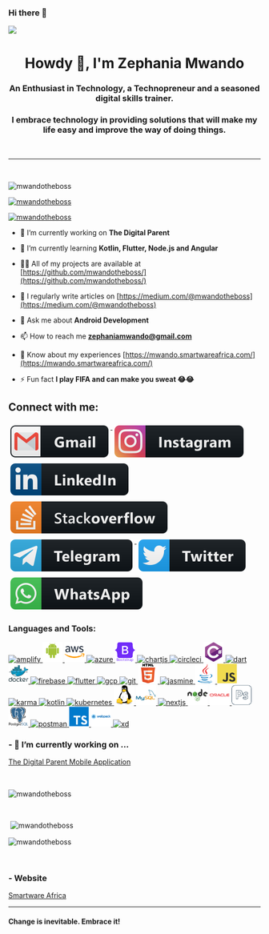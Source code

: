 ### Hi there 👋

<img src="https://firebasestorage.googleapis.com/v0/b/smartware-africa.appspot.com/o/Miscellaneous%20Files%20%2Fzephania-mwando-smaller.jpg?alt=media&token=da936b9f-5ea7-43da-99d2-5e0b65c58df1" max-width="800px" max-height="400px" class="center">

<br />
<!-- ### - Languages and Tools... -->


<p align="center">

<!-- For more icons please follow  https://github.com/MikeCodesDotNET/ColoredBadges -->

<!--
 <img src="https://raw.githubusercontent.com/8bithemant/8bithemant/master/svg/dev/languages/html.svg" alt="html" style="vertical-align:top; margin:4px">    
<img src="https://raw.githubusercontent.com/8bithemant/8bithemant/master/svg/dev/languages/csharp.svg" alt="csharp" style="vertical-align:top; margin:4px"><img src="https://raw.githubusercontent.com/8bithemant/8bithemant/master/svg/dev/languages/js.svg" alt="js" style="vertical-align:top; margin:4px"><img src="https://raw.githubusercontent.com/8bithemant/8bithemant/master/svg/dev/languages/python.svg" alt="python" style="vertical-align:top; margin:4px"><img src="https://raw.githubusercontent.com/8bithemant/8bithemant/master/svg/dev/frameworks/react.svg" alt="react" style="vertical-align:top; margin:4px"><img src="https://raw.githubusercontent.com/8bithemant/8bithemant/master/svg/dev/frameworks/vue.svg" alt="vue" style="vertical-align:top; margin:4px"><img src="https://raw.githubusercontent.com/8bithemant/8bithemant/master/svg/dev/misc/chrome.svg" alt="chrome" style="vertical-align:top; margin:4px"><img src="https://raw.githubusercontent.com/8bithemant/8bithemant/master/svg/dev/misc/cloud.svg" alt="cloud" style="vertical-align:top; margin:4px"><img src="https://raw.githubusercontent.com/8bithemant/8bithemant/master/svg/dev/misc/datascience.svg" alt="datascience" style="vertical-align:top; margin:4px"><img src="https://raw.githubusercontent.com/8bithemant/8bithemant/master/svg/dev/services/aws.svg" alt="aws" style="vertical-align:top; margin:4px"><img src="https://raw.githubusercontent.com/8bithemant/8bithemant/master/svg/dev/services/npm.svg" alt="npm" style="vertical-align:top; margin:4px"><img src="https://raw.githubusercontent.com/8bithemant/8bithemant/master/svg/dev/services/gcp.svg" alt="gcp" style="vertical-align:top; margin:4px"><img src="https://raw.githubusercontent.com/8bithemant/8bithemant/master/svg/dev/tools/bash.svg" alt="bash" style="vertical-align:top; margin:4px"><img src="https://raw.githubusercontent.com/8bithemant/8bithemant/master/svg/dev/tools/visualstudio_code.svg" alt="vscode" style="vertical-align:top; margin:4px">

-->

</p>



<h1 align="center">Howdy 👋, I'm Zephania Mwando</h1>
<h3 align="center">An Enthusiast in Technology, a Technopreneur and a seasoned digital skills trainer.</h3>

<h3 align="center"> I embrace technology in providing solutions that will make my life easy and improve the way of doing things.
</h3>

<br />

*************

<br />

<p align="left"> <img src="https://komarev.com/ghpvc/?username=mwandotheboss&label=Profile%20views&color=0e75b6&style=flat" alt="mwandotheboss" /> </p>

<p align="left"> <a href="https://github.com/ryo-ma/github-profile-trophy"><img src="https://github-profile-trophy.vercel.app/?username=mwandotheboss" alt="mwandotheboss" /></a> </p>

<p align="left"> <a href="https://twitter.com/mwandotheboss" target="blank"><img src="https://img.shields.io/twitter/follow/mwandotheboss?logo=twitter&style=for-the-badge" alt="mwandotheboss" /></a> </p>

- 🔭 I’m currently working on **The Digital Parent**


- 🌱 I’m currently learning **Kotlin, Flutter, Node.js and Angular**

- 👨‍💻 All of my projects are available at [https://github.com/mwandotheboss/](https://github.com/mwandotheboss/)

- 📝 I regularly write articles on [https://medium.com/@mwandotheboss](https://medium.com/@mwandotheboss)

- 💬 Ask me about **Android Development**

- 📫 How to reach me **zephaniamwando@gmail.com**

- 📄 Know about my experiences [https://mwando.smartwareafrica.com/](https://mwando.smartwareafrica.com/)

- ⚡ Fun fact **I play FIFA and can make you sweat 😂😂**

## Connect with me: 
<p align="left">

<!-- https://fb.com/mwandotheboss -->

  <a href="mailto:zephaniamwando@gmail.com">
    <img src="svg/social/gmail.svg" alt="gmail" style="vertical-align:top; margin:6px 4px">
  </a>  

  <a href="https://www.instagram.com/mwandotheboss/">
    <img src="svg/social/instagram.svg" alt="instagram" style="vertical-align:top; margin:6px 4px">
  </a>  

  <a href="https://linkedin.com/in/mwandotheboss">
    <img src="svg/social/linkedin.svg" alt="linkedin" style="vertical-align:top; margin:6px 4px">
  </a>  
 
  <a href="https://stackoverflow.com/users/10946813">
    <img src="svg/social/stackoverflow.svg" alt="stackoverflow" style="vertical-align:top; margin:6px 4px">
  </a>  

  <a href="https://telegram.me/mwandotheboss">
    <img src="svg/social/telegram.svg" alt="telegram" style="vertical-align:top; margin:6px 4px">
  </a>    
  <a href="https://twitter.com/mwandotheboss">
    <img src="svg/social/twitter.svg" alt="twitter" style="vertical-align:top; margin:6px 4px">
  </a>    
  <a href="https://wa.me/254712724949">
    <img src="svg/social/whatsapp.svg" alt="whatsapp" style="vertical-align:top; margin:6px 4px">
  </a>  

</p>

<h3 align="left">Languages and Tools:</h3>
<p align="left"> 
<a href="https://aws.amazon.com/amplify/" target="_blank"> <img src="https://docs.amplify.aws/assets/logo-dark.svg" alt="amplify" width="40" height="40"/> 
</a> 
<a href="https://developer.android.com" target="_blank"> <img src="https://raw.githubusercontent.com/devicons/devicon/master/icons/android/android-original-wordmark.svg" alt="android" width="40" height="40"/> 
</a> 
<a href="https://aws.amazon.com" target="_blank"> <img src="https://raw.githubusercontent.com/devicons/devicon/master/icons/amazonwebservices/amazonwebservices-original-wordmark.svg" alt="aws" width="40" height="40"/> 
</a> 
<a href="https://azure.microsoft.com/en-in/" target="_blank"> <img src="https://www.vectorlogo.zone/logos/microsoft_azure/microsoft_azure-icon.svg" alt="azure" width="40" height="40"/> 
</a>
 <a href="https://getbootstrap.com" target="_blank"> <img src="https://raw.githubusercontent.com/devicons/devicon/master/icons/bootstrap/bootstrap-plain-wordmark.svg" alt="bootstrap" width="40" height="40"/> </a> <a href="https://www.chartjs.org" target="_blank"> <img src="https://www.chartjs.org/media/logo-title.svg" alt="chartjs" width="40" height="40"/> </a> <a href="https://circleci.com" target="_blank"> <img src="https://www.vectorlogo.zone/logos/circleci/circleci-icon.svg" alt="circleci" width="40" height="40"/> </a> <a href="https://www.w3schools.com/cs/" target="_blank"> <img src="https://raw.githubusercontent.com/devicons/devicon/master/icons/csharp/csharp-original.svg" alt="csharp" width="40" height="40"/> </a> <a href="https://dart.dev" target="_blank"> <img src="https://www.vectorlogo.zone/logos/dartlang/dartlang-icon.svg" alt="dart" width="40" height="40"/> </a> <a href="https://www.docker.com/" target="_blank"> <img src="https://raw.githubusercontent.com/devicons/devicon/master/icons/docker/docker-original-wordmark.svg" alt="docker" width="40" height="40"/> </a> <a href="https://firebase.google.com/" target="_blank"> <img src="https://www.vectorlogo.zone/logos/firebase/firebase-icon.svg" alt="firebase" width="40" height="40"/> </a> <a href="https://flutter.dev" target="_blank"> <img src="https://www.vectorlogo.zone/logos/flutterio/flutterio-icon.svg" alt="flutter" width="40" height="40"/> 
</a> 
<a href="https://cloud.google.com" target="_blank"> <img src="https://www.vectorlogo.zone/logos/google_cloud/google_cloud-icon.svg" alt="gcp" width="40" height="40"/> </a> <a href="https://git-scm.com/" target="_blank"> <img src="https://www.vectorlogo.zone/logos/git-scm/git-scm-icon.svg" alt="git" width="40" height="40"/> 
</a> 
<a href="https://www.w3.org/html/" target="_blank"> <img src="https://raw.githubusercontent.com/devicons/devicon/master/icons/html5/html5-original-wordmark.svg" alt="html5" width="40" height="40"/>
</a> 
<a href="https://jasmine.github.io/" target="_blank"> <img src="https://www.vectorlogo.zone/logos/jasmine/jasmine-icon.svg" alt="jasmine" width="40" height="40"/> 
</a> 
<a href="https://www.java.com" target="_blank"> <img src="https://raw.githubusercontent.com/devicons/devicon/master/icons/java/java-original.svg" alt="java" width="40" height="40"/> 
</a> 
<a href="https://developer.mozilla.org/en-US/docs/Web/JavaScript" target="_blank"> <img src="https://raw.githubusercontent.com/devicons/devicon/master/icons/javascript/javascript-original.svg" alt="javascript" width="40" height="40"/> </a> <a href="https://karma-runner.github.io/latest/index.html" target="_blank"> <img src="https://raw.githubusercontent.com/detain/svg-logos/780f25886640cef088af994181646db2f6b1a3f8/svg/karma.svg" alt="karma" width="40" height="40"/> 
</a> 
<a href="https://kotlinlang.org" target="_blank"> <img src="https://www.vectorlogo.zone/logos/kotlinlang/kotlinlang-icon.svg" alt="kotlin" width="40" height="40"/> 
</a> 
<a href="https://kubernetes.io" target="_blank"> <img src="https://www.vectorlogo.zone/logos/kubernetes/kubernetes-icon.svg" alt="kubernetes" width="40" height="40"/> 
</a> 
<a href="https://www.linux.org/" target="_blank"> <img src="https://raw.githubusercontent.com/devicons/devicon/master/icons/linux/linux-original.svg" alt="linux" width="40" height="40"/> 
</a> 
<a href="https://www.mysql.com/" target="_blank"> <img src="https://raw.githubusercontent.com/devicons/devicon/master/icons/mysql/mysql-original-wordmark.svg" alt="mysql" width="40" height="40"/> 
</a> 
<a href="https://nextjs.org/" target="_blank"> <img src="https://cdn.worldvectorlogo.com/logos/nextjs-3.svg" alt="nextjs" width="40" height="40"/> 
</a> 
<a href="https://nodejs.org" target="_blank"> <img src="https://raw.githubusercontent.com/devicons/devicon/master/icons/nodejs/nodejs-original-wordmark.svg" alt="nodejs" width="40" height="40"/>
 </a>
  <a href="https://www.oracle.com/" target="_blank"> <img src="https://raw.githubusercontent.com/devicons/devicon/master/icons/oracle/oracle-original.svg" alt="oracle" width="40" height="40"/>
 </a>
  <a href="https://www.photoshop.com/en" target="_blank"> <img src="https://raw.githubusercontent.com/devicons/devicon/master/icons/photoshop/photoshop-line.svg" alt="photoshop" width="40" height="40"/>
   </a> 
   <a href="https://www.postgresql.org" target="_blank"> <img src="https://raw.githubusercontent.com/devicons/devicon/master/icons/postgresql/postgresql-original-wordmark.svg" alt="postgresql" width="40" height="40"/> </a> <a href="https://postman.com" target="_blank"> <img src="https://www.vectorlogo.zone/logos/getpostman/getpostman-icon.svg" alt="postman" width="40" height="40"/> 
   </a> 
   <a href="https://www.typescriptlang.org/" target="_blank"> <img src="https://raw.githubusercontent.com/devicons/devicon/master/icons/typescript/typescript-original.svg" alt="typescript" width="40" height="40"/> </a> 
   <a href="https://webpack.js.org" target="_blank"> <img src="https://raw.githubusercontent.com/devicons/devicon/d00d0969292a6569d45b06d3f350f463a0107b0d/icons/webpack/webpack-original-wordmark.svg" alt="webpack" width="40" height="40"/> 
   </a> 
   <a href="https://www.adobe.com/products/xd.html" target="_blank"> <img src="https://cdn.worldvectorlogo.com/logos/adobe-xd.svg" alt="xd" width="40" height="40"/> 
   </a> 
   </p>


### - 🔭 I’m currently working on ...

<a href="https://parent.smartwareafrica.com/">The Digital Parent Mobile Application</a>

<br />
<p><img align="center" src="https://github-readme-stats.vercel.app/api/top-langs?username=mwandotheboss&show_icons=true&locale=en&layout=compact" alt="mwandotheboss" /></p>

<br />

<p>&nbsp;<img align="center" src="https://github-readme-stats.vercel.app/api?username=mwandotheboss&show_icons=true&locale=en" alt="mwandotheboss" /></p>

<p><img align="center" src="https://github-readme-streak-stats.herokuapp.com/?user=mwandotheboss&" alt="mwandotheboss" /></p>

<br />

### - Website
<a href="https://smartwareafrica.com/">Smartware Africa</a>

***********************************

#### Change is inevitable. Embrace it!
